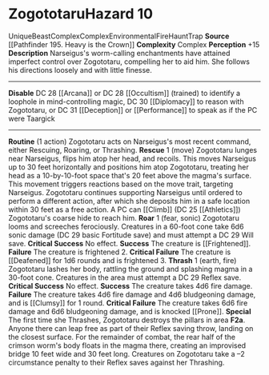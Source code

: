 ﻿---
ac: null
all_resistance: null
complexity: Complex
element: Fire
fortitude: null
hardness: null
hazard_type: Environmental
hp: null
id: '415'
immunity: null
level: '10'
name: Zogototaru
rarity: Unique
reflex: null
resistance: null
school: null
source: '[[DATABASE/source/Pathfinder 195. Heavy is the Crown|Pathfinder #195: Heavy
  is the Crown]]'
trait:
- '[[DATABASE/trait/Beast|Beast]]'
- '[[DATABASE/trait/Complex|Complex]]'
- '[[DATABASE/trait/Complex|Complex]]'
- '[[DATABASE/trait/Environmental|Environmental]]'
- '[[DATABASE/trait/Fire|Fire]]'
- '[[DATABASE/trait/Haunt|Haunt]]'
- '[[DATABASE/trait/Trap|Trap]]'
- '[[DATABASE/trait/Unique|Unique]]'
type: Hazard
weakness: null
will: null

---
# Zogototaru<span class="item-type">Hazard 10</span>

<span class="trait-unique item-trait">Unique</span><span class="item-trait">Beast</span><span class="item-trait">Complex</span><span class="item-trait">Complex</span><span class="item-trait">Environmental</span><span class="item-trait">Fire</span><span class="item-trait">Haunt</span><span class="item-trait">Trap</span>
**Source** [[Pathfinder 195. Heavy is the Crown]]
**Complexity** Complex
**Perception** +15
**Description** Narseigus's worm-calling enchantments have attained imperfect control over Zogototaru, compelling her to aid him. She follows his directions loosely and with little finesse.

---
**Disable** DC 28 [[Arcana]] or DC 28 [[Occultism]] (trained) to identify a loophole in mind-controlling magic, DC 30 [[Diplomacy]] to reason with Zogototaru, or DC 31 [[Deception]] or [[Performance]] to speak as if the PC were Taargick

---
**Routine** (1 action) Zogototaru acts on Narseigus's most recent command, either Rescuing, Roaring, or Thrashing.
 **Rescue** <span class="action-icon">1</span> (move) Zogototaru lunges near Narseigus, flips him atop her head, and recoils. This moves Narseigus up to 30 feet horizontally and positions him atop Zogototaru, treating her head as a 10-by-10-foot space that's 20 feet above the magma's surface. This movement triggers reactions based on the move trait, targeting Narseigus. Zogototaru continues supporting Narseigus until ordered to perform a different action, after which she deposits him in a safe location within 30 feet as a free action. A PC can [[Climb]] (DC 25 [[Athletics]]) Zogototaru's coarse hide to reach him.
 **Roar** <span class="action-icon">1</span> (fear, sonic) Zogototaru looms and screeches ferociously. Creatures in a 60-foot cone take 6d6 sonic damage (DC 29 basic Fortitude save) and must attempt a DC 29 Will save. **Critical Success** No effect. **Success** The creature is [[Frightened]]. **Failure** The creature is frightened 2. **Critical Failure** The creature is [[Deafened]] for 1d6 rounds and is frightened 3.
 **Thrash** <span class="action-icon">1</span> (earth, fire) Zogototaru lashes her body, rattling the ground and splashing magma in a 30-foot cone. Creatures in the area must attempt a DC 29 Reflex save.
 **Critical Success** No effect. **Success** The creature takes 4d6 fire damage. **Failure** The creature takes 4d6 fire damage and 4d6 bludgeoning damage, and is [[Clumsy]] for 1 round. **Critical Failure** The creature takes 6d6 fire damage and 6d6 bludgeoning damage, and is knocked [[Prone]].
 **Special** The first time she Thrashes, Zogototaru destroys the pillars in area **F2a**. Anyone there can leap free as part of their Reflex saving throw, landing on the closest surface. For the remainder of combat, the rear half of the crimson worm's body floats in the magma there, creating an improvised bridge 10 feet wide and 30 feet long. Creatures on Zogototaru take a –2 circumstance penalty to their Reflex saves against her Thrashing.